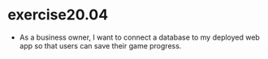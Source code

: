 # exercise20.04
 * As a business owner, I want to connect a database to my deployed web app so that users can save their game progress.  
